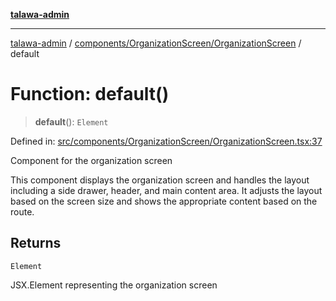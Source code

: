 [**talawa-admin**](../../../../README.md)

***

[talawa-admin](../../../../README.md) / [components/OrganizationScreen/OrganizationScreen](../README.md) / default

# Function: default()

> **default**(): `Element`

Defined in: [src/components/OrganizationScreen/OrganizationScreen.tsx:37](https://github.com/bint-Eve/talawa-admin/blob/bb9ac170c0ec806cc5423650a66bbe110c3af5d9/src/components/OrganizationScreen/OrganizationScreen.tsx#L37)

Component for the organization screen

This component displays the organization screen and handles the layout
including a side drawer, header, and main content area. It adjusts
the layout based on the screen size and shows the appropriate content
based on the route.

## Returns

`Element`

JSX.Element representing the organization screen
